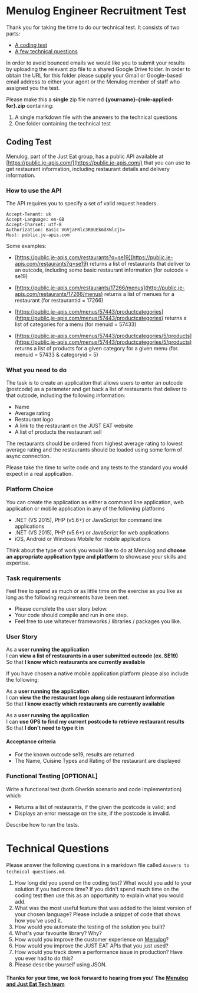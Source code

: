 Menulog Engineer Recruitment Test
==================================

Thank you for taking the time to do our technical test. It consists of two parts:

* [A coding test](#coding-test)
* [A few technical questions](#technical-questions)

In order to avoid bounced emails we would like you to submit your results by uploading the relevant zip file to a shared Google Drive folder. In order to obtain the URL for this folder please supply your Gmail or Google-based email address to either your agent or the Menulog member of staff who assigned you the test.

Please make this a **single** zip file named **{yourname}-{role-applied-for}.zip** containing:

1. A single markdown file with the answers to the technical questions
2. One folder containing the technical test

## Coding Test

Menulog, part of the Just Eat group, has a public API available at [https://public.je-apis.com/](https://public.je-apis.com/) that you can use to get restaurant information, including restaurant details and delivery information.

### How to use the API

The API requires you to specify a set of valid request headers.
```
Accept-Tenant: uk
Accept-Language: en-GB
Accept-Charset: utf-8
Authorization: Basic VGVjaFRlc3RBUEk6dXNlcjI=
Host: public.je-apis.com
```
Some examples:
* [https://public.je-apis.com/restaurants?q=se19](https://public.je-apis.com/restaurants?q=se19) returns a list of restaurants that deliver to an outcode, including some basic restaurant information (for outcode = se19)

* [https://public.je-apis.com/restaurants/17266/menus](http://public.je-apis.com/restaurants/17266/menus) returns a list of menues for a restaurant (for restaurantid = 17266)

* [https://public.je-apis.com/menus/57443/productcategories](https://public.je-apis.com/menus/57443/productcategories) returns a list of categories for a menu (for menuid = 57433)

* [https://public.je-apis.com/menus/57443/productcategories/5/products](https://public.je-apis.com/menus/57443/productcategories/5/products) returns a list of products for a given category for a given menu (for. menuid = 57433 & categoryid = 5)

### What you need to do

The task is to create an application that allows users to enter an outcode (postcode) as a parameter and get back a list of restaurants that deliver to that outcode, including the following information:

* Name
* Average rating
* Restaurant logo
* A link to the restaurant on the JUST EAT website
* A list of products the restaurant sell

The restaurants should be ordered from highest average rating to lowest average rating and the restaurants should be loaded using some form of async connection.

Please take the time to write code and any tests to the standard you would expect in a real application.

### Platform Choice

You can create the application as either a command line application, web application or mobile application in any of the following platforms

* .NET (VS 2015), PHP (v5.6+) or JavaScript for command line applications
* .NET (VS 2015), PHP (v5.6+) or JavaScript for web applications
* iOS, Android or Windows Mobile for mobile applications

Think about the type of work you would like to do at Menulog and **choose an appropriate application type and platform** to showcase your skills and expertise.

### Task requirements

Feel free to spend as much or as little time on the exercise as you like as long as the following requirements have been met.  

* Please complete the user story below.
* Your code should compile and run in one step.
* Feel free to use whatever frameworks / libraries / packages you like.

### User Story

As a **user running the application**  
I can **view a list of restaurants in a user submitted outcode (ex. SE19)**  
So that **I know which restaurants are currently available**

If you have chosen a native mobile application platform please also include the following:

As a **user running the application**  
I can **view the the restaurant logo along side restaurant information**  
So that **I know exactly which restaurants are currently available**

As a **user running the application**  
I can **use GPS to find my current postcode to retrieve restaurant results**  
So that **I don't need to type it in**

#### Acceptance criteria

- For the known outcode se19, results are returned
- The Name, Cuisine Types and Rating of the restaurant are displayed

### Functional Testing [OPTIONAL]

Write a functional test (both Gherkin scenario and code implementation) which

* Returns a list of restaurants, if the given the postcode is valid; and
* Displays an error message on the site, if the postcode is invalid.

Describe how to run the tests.

# Technical Questions

Please answer the following questions in a markdown file called `Answers to technical questions.md`.

1. How long did you spend on the coding test? What would you add to your solution if you had more time? If you didn't spend much time on the coding test then use this as an opportunity to explain what you would add.
2. What was the most useful feature that was added to the latest version of your chosen language? Please include a snippet of code that shows how you've used it.
3. How would you automate the testing of the solution you built?
4. What's your favourite library? Why?
5. How would you improve the customer experience on [Menulog](https://www.menulog.com.au)?
6. How would you improve the JUST EAT APIs that you just used?
7. How would you track down a performance issue in production? Have you ever had to do this?
8. Please describe yourself using JSON.

#### Thanks for your time, we look forward to hearing from you! The [Menulog and Just Eat Tech team](http://github.com/justeat)

